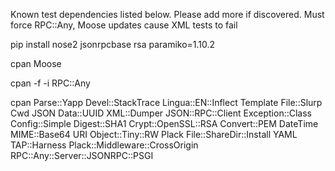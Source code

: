 Known test dependencies listed below. Please add more if discovered.
Must force RPC::Any, Moose updates cause XML tests to fail

pip install nose2 jsonrpcbase rsa paramiko=1.10.2

cpan Moose

cpan -f -i RPC::Any

cpan Parse::Yapp Devel::StackTrace Lingua::EN::Inflect Template File::Slurp Cwd JSON Data::UUID XML::Dumper JSON::RPC::Client Exception::Class Config::Simple Digest::SHA1 Crypt::OpenSSL::RSA Convert::PEM DateTime MIME::Base64 URI Object::Tiny::RW Plack File::ShareDir::Install YAML TAP::Harness Plack::Middleware::CrossOrigin RPC::Any::Server::JSONRPC::PSGI

